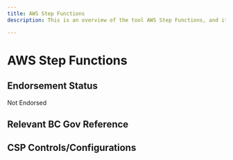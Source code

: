 ```yaml
---
title: AWS Step Functions
description: This is an overview of the tool AWS Step Functions, and its current status  within BC Gov.

---
```

<!---
Note: this is a generated file.  You should not edit it directly.  Please check https://github.com/bcgov/cloud-pathfinder for details.
-->
# AWS Step Functions



## Endorsement Status
Not Endorsed

## Relevant BC Gov Reference


## CSP Controls/Configurations
